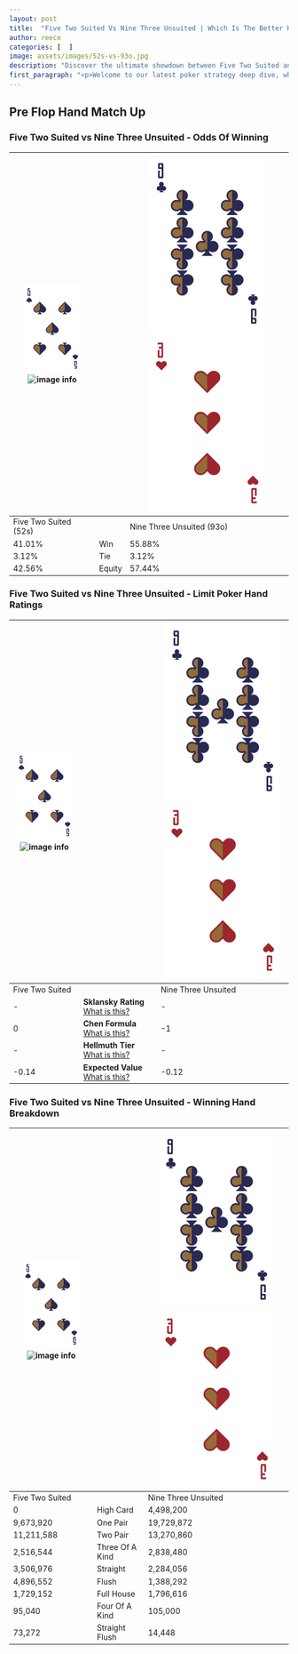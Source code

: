 ```yaml
---
layout: post
title:  "Five Two Suited Vs Nine Three Unsuited | Which Is The Better Hand In Poker? A Complete Guide"
author: reece
categories: [  ]
image: assets/images/52s-vs-93o.jpg
description: "Discover the ultimate showdown between Five Two Suited and Nine Three Unsuited in poker! Uncover the odds, strategies, and scenarios where one hand triumphs over the other. Get ready to up your poker game with this thrilling analysis."
first_paragraph: "<p>Welcome to our latest poker strategy deep dive, where we're pitting two distinct hands against each other in a high-stakes showdown: Five Two Suited vs Nine Three Unsuited.</p><p>In the dynamic world of poker, every decision counts, and knowing which hand holds the upper hand is key to your success at the table.</p><p>In this article, we'll dissect these two hands, explore the scenarios where one dominates the other, and equip you with the knowledge to make strategic choices that can tip the odds in your favor.</p><p>Get ready to unravel the intriguing dynamics of these poker hands and elevate your game to new heights.</p>"
---
```




[comment]: # (sp0)

## Pre Flop Hand Match Up

<div class="table hand-ratings" markdown="1"> 



### Five Two Suited vs Nine Three Unsuited - Odds Of Winning


    
| ![image info](assets/images/hand1/5.png) ![image info](assets/images/hand1/2s.png) |  | ![image info](assets/images/hand2/9.png) ![image info](assets/images/hand2/3o.png) |
| -------- | -------- | -------- |
| Five Two Suited (52s) |  | Nine Three Unsuited (93o) |
| 41.01% | Win | 55.88% |
| 3.12% | Tie | 3.12% |
| 42.56% | Equity | 57.44% |




[comment]: # (sp1)



### Five Two Suited vs Nine Three Unsuited - Limit Poker Hand Ratings


    
| ![image info](assets/images/hand1/5.png) ![image info](assets/images/hand1/2s.png) |  | ![image info](assets/images/hand2/9.png) ![image info](assets/images/hand2/3o.png) |
| -------- | -------- | -------- |
| Five Two Suited |  | Nine Three Unsuited |
| - | **Sklansky Rating** [What is this?](/sklansky-rating-explained) | - |
| 0 | **Chen Formula** [What is this?](/chen-formula-explained) | -1 |
| - | **Hellmuth Tier** [What is this?](/Hellmuth-tier-explained) | - |
| -0.14 | **Expected Value** [What is this?](/expected-value-explained) | -0.12 |




[comment]: # (sp2)



### Five Two Suited vs Nine Three Unsuited - Winning Hand Breakdown


    
| ![image info](assets/images/hand1/5.png) ![image info](assets/images/hand1/2s.png) |  | ![image info](assets/images/hand2/9.png) ![image info](assets/images/hand2/3o.png) |
| -------- | -------- | -------- |
| Five Two Suited |  | Nine Three Unsuited |
| 0 | High Card | 4,498,200 |
| 9,673,920 | One Pair | 19,729,872 |
| 11,211,588 | Two Pair | 13,270,860 |
| 2,516,544 | Three Of A Kind | 2,838,480 |
| 3,506,976 | Straight | 2,284,056 |
| 4,896,552 | Flush | 1,388,292 |
| 1,729,152 | Full House | 1,796,616 |
| 95,040 | Four Of A Kind | 105,000 |
| 73,272 | Straight Flush | 14,448 |




[comment]: # (sp3)



</div>

[comment]: # (sp4)



[comment]: # (sp5)

